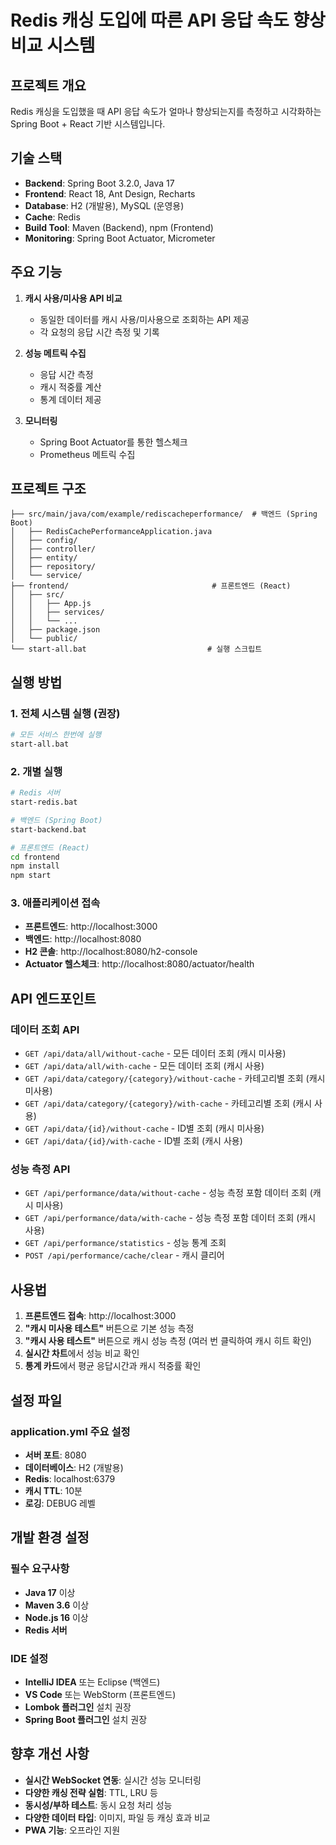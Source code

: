 # Redis 캐싱 도입에 따른 API 응답 속도 향상 비교 시스템

## 프로젝트 개요
Redis 캐싱을 도입했을 때 API 응답 속도가 얼마나 향상되는지를 측정하고 시각화하는 Spring Boot + React 기반 시스템입니다.

## 기술 스택
- **Backend**: Spring Boot 3.2.0, Java 17
- **Frontend**: React 18, Ant Design, Recharts
- **Database**: H2 (개발용), MySQL (운영용)
- **Cache**: Redis
- **Build Tool**: Maven (Backend), npm (Frontend)
- **Monitoring**: Spring Boot Actuator, Micrometer

## 주요 기능
1. **캐시 사용/미사용 API 비교**
   - 동일한 데이터를 캐시 사용/미사용으로 조회하는 API 제공
   - 각 요청의 응답 시간 측정 및 기록

2. **성능 메트릭 수집**
   - 응답 시간 측정
   - 캐시 적중률 계산
   - 통계 데이터 제공

3. **모니터링**
   - Spring Boot Actuator를 통한 헬스체크
   - Prometheus 메트릭 수집

## 프로젝트 구조
```
├── src/main/java/com/example/rediscacheperformance/  # 백엔드 (Spring Boot)
│   ├── RedisCachePerformanceApplication.java
│   ├── config/
│   ├── controller/
│   ├── entity/
│   ├── repository/
│   └── service/
├── frontend/                                # 프론트엔드 (React)
│   ├── src/
│   │   ├── App.js
│   │   ├── services/
│   │   └── ...
│   ├── package.json
│   └── public/
└── start-all.bat                           # 실행 스크립트
```

## 실행 방법

### 1. 전체 시스템 실행 (권장)
```bash
# 모든 서비스 한번에 실행
start-all.bat
```

### 2. 개별 실행
```bash
# Redis 서버
start-redis.bat

# 백엔드 (Spring Boot)
start-backend.bat

# 프론트엔드 (React)
cd frontend
npm install
npm start
```

### 3. 애플리케이션 접속
- **프론트엔드**: http://localhost:3000
- **백엔드**: http://localhost:8080
- **H2 콘솔**: http://localhost:8080/h2-console
- **Actuator 헬스체크**: http://localhost:8080/actuator/health

## API 엔드포인트

### 데이터 조회 API
- `GET /api/data/all/without-cache` - 모든 데이터 조회 (캐시 미사용)
- `GET /api/data/all/with-cache` - 모든 데이터 조회 (캐시 사용)
- `GET /api/data/category/{category}/without-cache` - 카테고리별 조회 (캐시 미사용)
- `GET /api/data/category/{category}/with-cache` - 카테고리별 조회 (캐시 사용)
- `GET /api/data/{id}/without-cache` - ID별 조회 (캐시 미사용)
- `GET /api/data/{id}/with-cache` - ID별 조회 (캐시 사용)

### 성능 측정 API
- `GET /api/performance/data/without-cache` - 성능 측정 포함 데이터 조회 (캐시 미사용)
- `GET /api/performance/data/with-cache` - 성능 측정 포함 데이터 조회 (캐시 사용)
- `GET /api/performance/statistics` - 성능 통계 조회
- `POST /api/performance/cache/clear` - 캐시 클리어

## 사용법

1. **프론트엔드 접속**: http://localhost:3000
2. **"캐시 미사용 테스트"** 버튼으로 기본 성능 측정
3. **"캐시 사용 테스트"** 버튼으로 캐시 성능 측정 (여러 번 클릭하여 캐시 히트 확인)
4. **실시간 차트**에서 성능 비교 확인
5. **통계 카드**에서 평균 응답시간과 캐시 적중률 확인

## 설정 파일

### application.yml 주요 설정
- **서버 포트**: 8080
- **데이터베이스**: H2 (개발용)
- **Redis**: localhost:6379
- **캐시 TTL**: 10분
- **로깅**: DEBUG 레벨

## 개발 환경 설정

### 필수 요구사항
- **Java 17** 이상
- **Maven 3.6** 이상
- **Node.js 16** 이상
- **Redis 서버**

### IDE 설정
- **IntelliJ IDEA** 또는 Eclipse (백엔드)
- **VS Code** 또는 WebStorm (프론트엔드)
- **Lombok 플러그인** 설치 권장
- **Spring Boot 플러그인** 설치 권장

## 향후 개선 사항
- **실시간 WebSocket 연동**: 실시간 성능 모니터링
- **다양한 캐싱 전략 실험**: TTL, LRU 등
- **동시성/부하 테스트**: 동시 요청 처리 성능
- **다양한 데이터 타입**: 이미지, 파일 등 캐싱 효과 비교
- **PWA 기능**: 오프라인 지원
